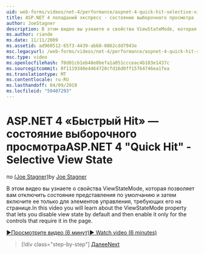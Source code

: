 ```yaml
---
uid: web-forms/videos/net-4/performance/aspnet-4-quick-hit-selective-view-state
title: ASP.NET 4 попаданий экспресс - состояние выборочного просмотра
author: JoeStagner
description: В этом видео вы узнаете о свойства ViewStateMode, которая позволяет вам отключить состояние представления по умолчанию и затем включите ее только для элементов управления в этой requi...
ms.author: riande
ms.date: 11/11/2009
ms.assetid: ad960512-65f3-4439-ab68-0862cdd7943e
msc.legacyurl: /web-forms/videos/net-4/performance/aspnet-4-quick-hit-selective-view-state
msc.type: video
ms.openlocfilehash: f0d01cb1eb48e0befa1a051ccceac4b103e1437c
ms.sourcegitcommit: 0f1119340e4464720cfd16d0ff15764746ea1fea
ms.translationtype: MT
ms.contentlocale: ru-RU
ms.lasthandoff: 04/09/2019
ms.locfileid: "59407293"
---
```

# <a name="aspnet-4-quick-hit---selective-view-state"></a><span data-ttu-id="21508-103">ASP.NET 4 «Быстрый Hit» — состояние выборочного просмотра</span><span class="sxs-lookup"><span data-stu-id="21508-103">ASP.NET 4 "Quick Hit" - Selective View State</span></span>

<span data-ttu-id="21508-104">по [(Joe Stagner)](https://github.com/JoeStagner)</span><span class="sxs-lookup"><span data-stu-id="21508-104">by [Joe Stagner](https://github.com/JoeStagner)</span></span>

<span data-ttu-id="21508-105">В этом видео вы узнаете о свойства ViewStateMode, которая позволяет вам отключить состояние представления по умолчанию и затем включите ее только для элементов управления, требующих его на странице.</span><span class="sxs-lookup"><span data-stu-id="21508-105">In this video you will learn about the ViewStateMode property that lets you disable view state by default and then enable it only for the controls that require it in the page.</span></span>

[<span data-ttu-id="21508-106">&#9654;Просмотрите видео (6 минут)</span><span class="sxs-lookup"><span data-stu-id="21508-106">&#9654; Watch video (6 minutes)</span></span>](https://channel9.msdn.com/Blogs/ASP-NET-Site-Videos/aspnet-4-quick-hit-selective-view-state)

> [!div class="step-by-step"]
> [<span data-ttu-id="21508-107">Далее</span><span class="sxs-lookup"><span data-stu-id="21508-107">Next</span></span>](aspnet-4-quick-hit-easy-state-compression.md)
